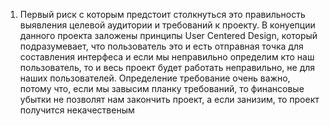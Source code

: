 1. Первый риск с которым предстоит столкнуться это правильность выявления целевой аудитории и требований к проекту. В конуепции данного проекта заложены принципы User Centered Design, который подразумевает, что пользователь это и есть отправная точка для составления интерфеса и если мы неправильно определим кто наш пользователь, то и весь проект будет работать неправильно, не для наших пользователей. Определение требование очень важно, потому что, если мы завысим планку требований, то финансовые убытки не позволят нам закончить проект, а если занизим, то проект получится некачественым 
